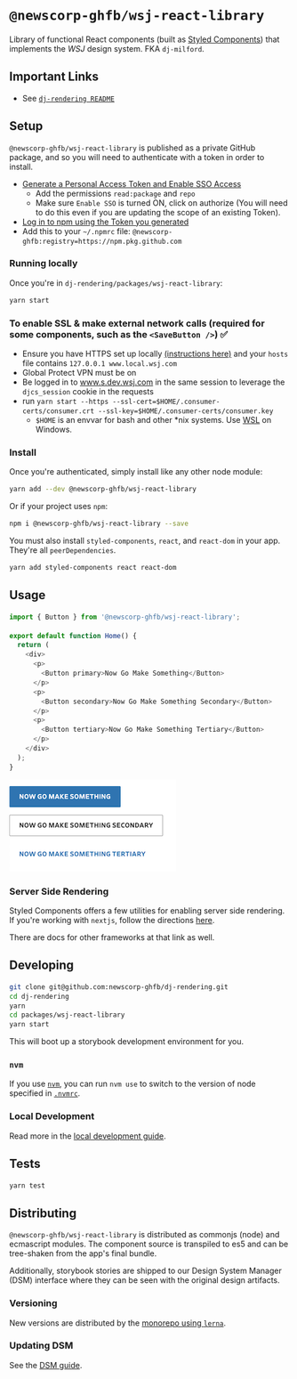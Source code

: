 # `@newscorp-ghfb/wsj-react-library`

Library of functional React components (built as [Styled Components](https://styled-components.com/docs)) that implements the _WSJ_ design system. FKA `dj-milford`.

## Important Links

- See [`dj-rendering README`](https://github.com/newscorp-ghfb/dj-rendering#dj-rendering)

## Setup

`@newscorp-ghfb/wsj-react-library` is published as a private GitHub package, and so you will need to authenticate with a token in order to install.

- [Generate a Personal Access Token and Enable SSO Access](https://docs.github.com/en/free-pro-team@latest/github/authenticating-to-github/creating-a-personal-access-token)
  - Add the permissions `read:package` and `repo`
  - Make sure `Enable SSO` is turned ON, click on authorize (You will need to do this even if you are updating the scope of an existing Token).
- [Log in to npm using the Token you generated](https://docs.github.com/en/free-pro-team@latest/packages/using-github-packages-with-your-projects-ecosystem/configuring-npm-for-use-with-github-packages#authenticating-with-a-personal-access-token)
- Add this to your `~/.npmrc` file: `@newscorp-ghfb:registry=https://npm.pkg.github.com`

### Running locally

Once you're in `dj-rendering/packages/wsj-react-library`:

```bash
yarn start
```

### To enable SSL & make external network calls (required for some components, such as the `<SaveButton />`) ✅

- Ensure you have HTTPS set up locally [(instructions here)](https://github.dowjones.net/responsive/local-consumer-ssl-certs) and your `hosts` file contains `127.0.0.1 www.local.wsj.com`
- Global Protect VPN must be on
- Be logged in to www.s.dev.wsj.com in the same session to leverage the `djcs_session` cookie in the requests
- run `yarn start --https --ssl-cert=$HOME/.consumer-certs/consumer.crt --ssl-key=$HOME/.consumer-certs/consumer.key`
  - `$HOME` is an envvar for bash and other \*nix systems. Use [WSL](https://docs.microsoft.com/en-us/windows/wsl/install-win10) on Windows.

### Install

Once you're authenticated, simply install like any other node module:

```bash
yarn add --dev @newscorp-ghfb/wsj-react-library
```

Or if your project uses `npm`:

```bash
npm i @newscorp-ghfb/wsj-react-library --save
```

You must also install `styled-components`, `react`, and `react-dom` in your app. They're all `peerDependencies`.

```bash
yarn add styled-components react react-dom
```

## Usage

```js
import { Button } from '@newscorp-ghfb/wsj-react-library';

export default function Home() {
  return (
    <div>
      <p>
        <Button primary>Now Go Make Something</Button>
      </p>
      <p>
        <Button secondary>Now Go Make Something Secondary</Button>
      </p>
      <p>
        <Button tertiary>Now Go Make Something Tertiary</Button>
      </p>
    </div>
  );
}
```

![image](./docs/assets/example.png)

### Server Side Rendering

Styled Components offers a few utilities for enabling server side rendering. If you're working with `nextjs`, follow the directions [here](https://styled-components.com/docs/advanced#nextjs).

There are docs for other frameworks at that link as well.

## Developing

```bash
git clone git@github.com:newscorp-ghfb/dj-rendering.git
cd dj-rendering
yarn
cd packages/wsj-react-library
yarn start
```

This will boot up a storybook development environment for you.

### `nvm`

If you use [`nvm`](https://github.com/creationix/nvm), you can run `nvm use` to switch to the version of node specified in [`.nvmrc`](https://github.com/creationix/nvm#nvmrc).

### Local Development

Read more in the [local development guide](./docs/local-development.md).

## Tests

```bash
yarn test
```

## Distributing

`@newscorp-ghfb/wsj-react-library` is distributed as commonjs (node) and ecmascript modules. The component source is transpiled to es5 and can be tree-shaken from the app's final bundle.

Additionally, storybook stories are shipped to our Design System Manager (DSM) interface where they can be seen with the original design artifacts.

### Versioning

New versions are distributed by the [monorepo using `lerna`](https://github.com/newscorp-ghfb/dj-rendering#cicd-process).

### Updating DSM

See the [DSM guide](./docs/DSM.md).
